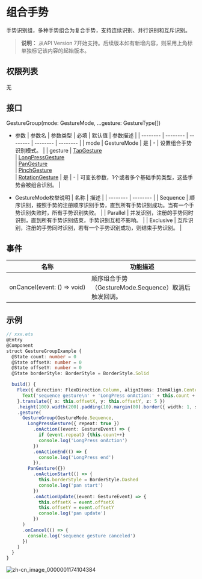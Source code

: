 # 组合手势

手势识别组，多种手势组合为复合手势，支持连续识别、并行识别和互斥识别。

>  **说明：**
> 从API Version 7开始支持。后续版本如有新增内容，则采用上角标单独标记该内容的起始版本。


## 权限列表

无


## 接口

GestureGroup(mode: GestureMode, ...gesture: GestureType[])

- 参数
  | 参数名 | 参数类型 | 必填 | 默认值 | 参数描述 |
  | -------- | -------- | -------- | -------- | -------- |
  | mode | GestureMode                                                  | 是 | - | 设置组合手势识别模式。 |
  | gesture | [TapGesture](ts-basic-gestures-tapgesture.md)<br/>\|&nbsp;[LongPressGesture](ts-basic-gestures-longpressgesture.md)<br/>\|&nbsp;[PanGesture](ts-basic-gestures-pangesture.md)<br/>\|&nbsp;[PinchGesture](ts-basic-gestures-pinchgesture.md)<br/>\|&nbsp;[RotationGesture](ts-basic-gestures-rotationgesture.md) | 是 | - | 可变长参数，1个或者多个基础手势类型，这些手势会被组合识别。 |

- GestureMode枚举说明
  | 名称 | 描述 |
  | -------- | -------- |
  | Sequence | 顺序识别，按照手势的注册顺序识别手势，直到所有手势识别成功。当有一个手势识别失败时，所有手势识别失败。 |
  | Parallel | 并发识别，注册的手势同时识别，直到所有手势识别结束，手势识别互相不影响。 |
  | Exclusive | 互斥识别，注册的手势同时识别，若有一个手势识别成功，则结束手势识别。 |


## 事件

| 名称 | 功能描述 |
| -------- | -------- |
| onCancel(event:&nbsp;()&nbsp;=&gt;&nbsp;void) | 顺序组合手势（GestureMode.Sequence）取消后触发回调。 |


## 示例

```ts
// xxx.ets
@Entry
@Component
struct GestureGroupExample {
  @State count: number = 0
  @State offsetX: number = 0
  @State offsetY: number = 0
  @State borderStyle: BorderStyle = BorderStyle.Solid

  build() {
    Flex({ direction: FlexDirection.Column, alignItems: ItemAlign.Center, justifyContent: FlexAlign.SpaceBetween }) {
      Text('sequence gesture\n' + 'LongPress onAction:' + this.count + '\nPanGesture offset:\nX: ' + this.offsetX + '\n' + 'Y: ' + this.offsetY)
    }.translate({ x: this.offsetX, y: this.offsetY, z: 5 })
    .height(100).width(200).padding(10).margin(80).border({ width: 1, style: this.borderStyle })
    .gesture(
      GestureGroup(GestureMode.Sequence,
        LongPressGesture({ repeat: true })
          .onAction((event: GestureEvent) => {
            if (event.repeat) {this.count++}
            console.log('LongPress onAction')
          })
          .onActionEnd(() => {
            console.log('LongPress end')
          }),
        PanGesture({})
          .onActionStart(() => {
            this.borderStyle = BorderStyle.Dashed
            console.log('pan start')
          })
          .onActionUpdate((event: GestureEvent) => {
            this.offsetX = event.offsetX
            this.offsetY = event.offsetY
            console.log('pan update')
          })
      )
      .onCancel(() => {
        console.log('sequence gesture canceled')
      })
    )
  }
}
```

![zh-cn_image_0000001174104384](figures/zh-cn_image_0000001174104384.gif)
